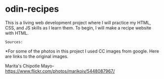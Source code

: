 # odin-recipes

This is a living web development project where I will practice my HTML, CSS, and JS skills
as I learn them. To begin, I will make a recipe website with HTML.



	Sources:
*For some of the photos in this project I used CC images from google. Here are links to the original images.

Marita's Chipotle Mayo- https://www.flickr.com/photos/marikoiv/5448087967/
